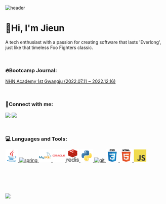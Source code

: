 ![header](https://capsule-render.vercel.app/api?type=cylinder&color=0:5337ff,50:45c8f2,100:a0fbce&height=100&section=header&text=Let's%20rock%20'n'%20code&fontSize=60&animation=twinkling&fontColor=f6f4f5)

🤘Hi, I'm Jieun
=======
A tech enthusiast with a passion for creating software that lasts 'Everlong', just like that timeless Foo Fighters classic. 

<br/>

<h3> 🔥Bootcamp Journal: </h3>

[NHN Academy 1st Gwangju (2022.07.11 ~ 2022.12.16)][my-website]

[my-website]: https://github.com/nhnacademy-1st-gj

<br/>

<h3> 🎸Connect with me: </h3> 

<a href="https://www.linkedin.com/in/jnk1m/" target="_blank"><img src="https://img.shields.io/badge/LinkedIn-0077B5?style=for-the-badge&logo=linkedin&logoColor=white"/></a>
<a href="https://foliageit.tistory.com" target="_blank"><img src="https://img.shields.io/badge/DevBlog-CDE9B5?style=for-the-badge&logo=Tistory&logoColor=black"/></a>

<br/>

<h3> 💻 Languages and Tools:</h3> 
<p align="left"> 
  <a href="https://www.java.com" target="_blank" rel="noreferrer"> <img src="https://raw.githubusercontent.com/devicons/devicon/master/icons/java/java-original.svg" alt="java" width="40" height="40"/> </a> 
 <a href="https://spring.io/" target="_blank" rel="noreferrer"> <img src="https://www.vectorlogo.zone/logos/springio/springio-icon.svg" alt="spring" width="40" height="40"/> </a> 
  <a href="https://www.mysql.com/" target="_blank" rel="noreferrer"> <img src="https://raw.githubusercontent.com/devicons/devicon/master/icons/mysql/mysql-original-wordmark.svg" alt="mysql" width="40" height="40"/> </a> <a href="https://www.oracle.com/" target="_blank" rel="noreferrer"> <img src="https://raw.githubusercontent.com/devicons/devicon/master/icons/oracle/oracle-original.svg" alt="oracle" width="40" height="40"/> </a> 
  <a href="https://redis.io" target="_blank" rel="noreferrer"> <img src="https://raw.githubusercontent.com/devicons/devicon/master/icons/redis/redis-original-wordmark.svg" alt="redis" width="40" height="40"/> </a>
 <a href="https://www.python.org" target="_blank" rel="noreferrer"> <img src="https://raw.githubusercontent.com/devicons/devicon/master/icons/python/python-original.svg" alt="python" width="40" height="40"/> </a> 
<a href="https://git-scm.com/" target="_blank" rel="noreferrer"> <img src="https://www.vectorlogo.zone/logos/git-scm/git-scm-icon.svg" alt="git" width="40" height="40"/> </a> 
 <a href="https://www.w3schools.com/css/" target="_blank" rel="noreferrer"> <img src="https://raw.githubusercontent.com/devicons/devicon/master/icons/css3/css3-original-wordmark.svg" alt="css3" width="40" height="40"/> </a> 
 <a href="https://www.w3.org/html/" target="_blank" rel="noreferrer"> <img src="https://raw.githubusercontent.com/devicons/devicon/master/icons/html5/html5-original-wordmark.svg" alt="html5" width="40" height="40"/> </a> 
<a href="https://developer.mozilla.org/en-US/docs/Web/JavaScript" target="_blank" rel="noreferrer"> <img src="https://raw.githubusercontent.com/devicons/devicon/master/icons/javascript/javascript-original.svg" alt="javascript" width="40" height="40"/> </a></p>

<br/><br/>
---

![](https://github-readme-streak-stats.herokuapp.com/?user=jnk1m&theme=transparent&hide_border=true)



